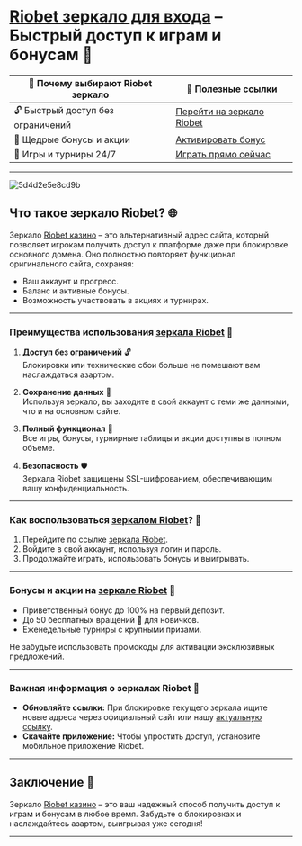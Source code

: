 # [Riobet зеркало для входа](https://brandplay.link/dtx89f2L) – Быстрый доступ к играм и бонусам 🎰

| 🌟 **Почему выбирают Riobet зеркало** | 🔗 **Полезные ссылки**                            |
|---------------------------------------|--------------------------------------------------|
| 🔓 Быстрый доступ без ограничений     | [Перейти на зеркало Riobet](https://brandplay.link/dtx89f2L) |
| 🎁 Щедрые бонусы и акции              | [Активировать бонус](https://brandplay.link/dtx89f2L)         |
| 🎲 Игры и турниры 24/7                | [Играть прямо сейчас](https://brandplay.link/dtx89f2L)        |

---
![5d4d2e5e8cd9b](https://github.com/user-attachments/assets/52552c57-acca-4425-be52-a77932dedce2)

## Что такое зеркало Riobet? 🌐

Зеркало [Riobet казино](https://brandplay.link/dtx89f2L) – это альтернативный адрес сайта, который позволяет игрокам получить доступ к платформе даже при блокировке основного домена. Оно полностью повторяет функционал оригинального сайта, сохраняя:  
- Ваш аккаунт и прогресс.  
- Баланс и активные бонусы.  
- Возможность участвовать в акциях и турнирах.  

---

### Преимущества использования [зеркала Riobet](https://brandplay.link/dtx89f2L) 🚀

1. **Доступ без ограничений** 🔓  
   Блокировки или технические сбои больше не помешают вам наслаждаться азартом.  

2. **Сохранение данных** 🔐  
   Используя зеркало, вы заходите в свой аккаунт с теми же данными, что и на основном сайте.  

3. **Полный функционал** 🎲  
   Все игры, бонусы, турнирные таблицы и акции доступны в полном объеме.  

4. **Безопасность** 🛡️  
   Зеркала Riobet защищены SSL-шифрованием, обеспечивающим вашу конфиденциальность.  

---

### Как воспользоваться [зеркалом Riobet](https://brandplay.link/dtx89f2L)? 📝

1. Перейдите по ссылке [зеркала Riobet](https://brandplay.link/dtx89f2L).  
2. Войдите в свой аккаунт, используя логин и пароль.  
3. Продолжайте играть, использовать бонусы и выигрывать.  

---

### Бонусы и акции на [зеркале Riobet](https://brandplay.link/dtx89f2L) 🎁

- Приветственный бонус до 100% на первый депозит.  
- До 50 бесплатных вращений 🎡 для новичков.  
- Еженедельные турниры с крупными призами.  

Не забудьте использовать промокоды для активации эксклюзивных предложений.  

---

### Важная информация о зеркалах Riobet 🌟

- **Обновляйте ссылки:** При блокировке текущего зеркала ищите новые адреса через официальный сайт или нашу [актуальную ссылку](https://brandplay.link/dtx89f2L).  
- **Скачайте приложение:** Чтобы упростить доступ, установите мобильное приложение Riobet.  

---

## Заключение 🎉

Зеркало [Riobet казино](https://brandplay.link/dtx89f2L) – это ваш надежный способ получить доступ к играм и бонусам в любое время. Забудьте о блокировках и наслаждайтесь азартом, выигрывая уже сегодня!  

---

